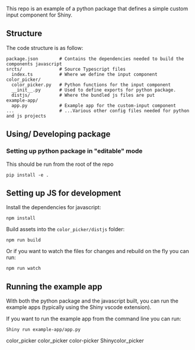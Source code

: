 This repo is an example of a python package that defines a simple custom input component for Shiny.

## Structure

The code structure is as follow:

```
package.json        # Contains the dependencies needed to build the components javascript
srcts/              # Source Typescript files
  index.ts          # Where we define the input component
color_picker/
  color_picker.py   # Python functions for the input component
  __init__.py       # Used to define exports for python package.
  distjs/           # Where the bundled js files are put
example-app/
  app.py            # Example app for the custom-input component
...                 # ...Various other config files needed for python and js projects
```

## Using/ Developing package

### Setting up python package in "editable" mode

This should be run from the root of the repo

```
pip install -e .
```

## Setting up JS for development

Install the dependencies for javascript:

```
npm install
```

Build assets into the `color_picker/distjs` folder:

```
npm run build
```

Or if you want to watch the files for changes and rebuild on the fly you can run:

```
npm run watch
```

## Running the example app

With both the python package and the javascript built, you can run the example apps (typically using the Shiny vscode extension).

If you want to run the example app from the command line you can run:

```
Shiny run example-app/app.py
```

color_picker
color_picker
color-picker
Shinycolor_picker
